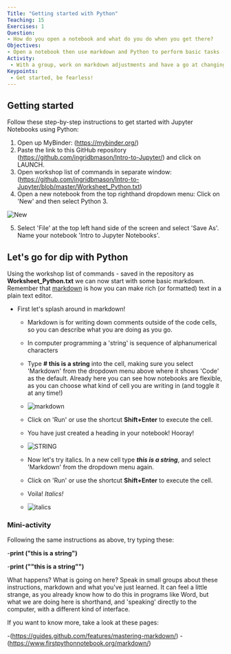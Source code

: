 ```yaml
---
Title: "Getting started with Python"
Teaching: 15
Exercises: 1
Question:
- How do you open a notebook and what do you do when you get there?
Objectives:
- Open a notebook then use markdown and Python to perform basic tasks
Activity:
 - With a group, work on markdown adjustments and have a go at changing some of the code to produce different results.
Keypoints:
 - Get started, be fearless!
---
```

## Getting started

Follow these step-by-step instructions to get started with Jupyter Notebooks using Python:

1. Open up MyBinder: (https://mybinder.org/)
2. Paste the link to this GitHub repository (https://github.com/ingridbmason/Intro-to-Jupyter/) and click on LAUNCH.
3. Open workshop list of commands in separate window: (https://github.com/ingridbmason/Intro-to-Jupyter/blob/master/Worksheet_Python.txt)
4. Open a new notebook from the top righthand dropdown menu: Click on 'New' and then select Python 3. 

![New](https://user-images.githubusercontent.com/48195568/56337762-02459e00-61e6-11e9-8293-c19ba8d30c4c.jpg)

5. Select 'File' at the top left hand side of the screen and select 'Save As'. Name your notebook 'Intro to Jupyter Notebooks'.

## Let's go for dip with Python

Using the workshop list of commands - saved in the repository as **Worksheet_Python.txt** we can now start with some basic markdown. Remember that [markdown](https://en.wikipedia.org/wiki/Markdown) is how you can make rich (or formatted) text in a plain text editor.

- First let's splash around in markdown!
  - Markdown is for writing down comments outside of the code cells, so you can describe what you are doing as you go.
  - In computer programming a 'string' is sequence of alphanumerical characters
  - Type **# this is a string** into the cell, making sure you select 'Markdown' from the dropdown menu above where it shows 'Code' as the default. Already here you can see how notebooks are flexible, as you can choose what kind of cell you are writing in (and toggle it at any time!)
  
  - ![markdown](https://user-images.githubusercontent.com/48195568/56338527-89484580-61e9-11e9-965c-3726d8fd7fbb.png)

  - Click on 'Run' or use the shortcut **Shift+Enter** to execute the cell. 
  - You have just created a heading in your notebook! Hooray!
 
  - ![STRING](https://user-images.githubusercontent.com/48195568/56339085-dcbb9300-61eb-11e9-88c9-60034e797b68.JPG)
 
  - Now let's try italics. In a new cell type **_this is a string_**, and select 'Markdown' from the dropdown menu again.
  - Click on 'Run' or use the  shortcut **Shift+Enter** to execute the cell.
  - Voila! _Italics!_
   
  - ![italics](https://user-images.githubusercontent.com/48195568/56340380-ea274c00-61f0-11e9-8580-f471417719d9.JPG)


  
### Mini-activity

Following the same instructions as above, try typing these: 

  -**print ("this is a string")**
    
  -**print ("\"this is a string\"")**
    
What happens? What is going on here? Speak in small groups about these instructions, markdown and what you've just learned. It can feel a little strange, as you already know how to do this in programs like Word, but what we are doing here is shorthand, and 'speaking' directly to the computer, with a different kind of interface.

If you want to know more, take a look at these pages: 

-(https://guides.github.com/features/mastering-markdown/)
-(https://www.firstpythonnotebook.org/markdown/)

